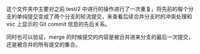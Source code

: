 这个文件夹中主要对之前 test/2 中进行的操作进行了一次重复，将先前的每个分支的单纯提交变成了两个分支的轮流提交，来查看后续合并分支时的冲突处理和 vsc 上显示的 Git commit 信息的先后关系。

同时也可以验证，merge 的时候提交的内容是被合并进来分支的最后一次提交，还是被合并的所有提交的集合。
